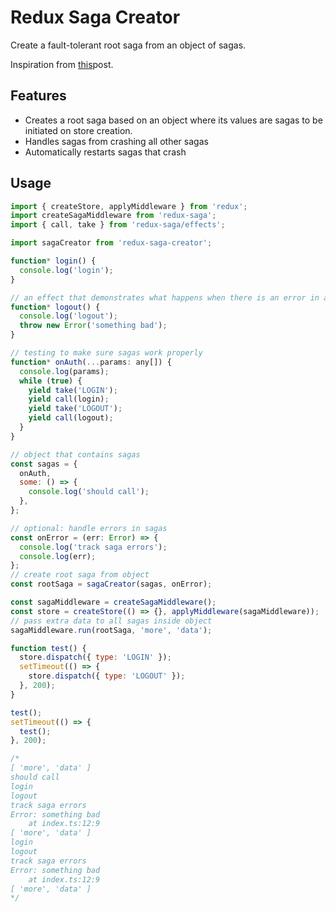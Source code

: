 # Redux Saga Creator

Create a fault-tolerant root saga from an object of sagas.

Inspiration from
[this](https://redux-saga.js.org/docs/advanced/RootSaga.html#keeping-everything-alive)post.

## Features

- Creates a root saga based on an object where its values are sagas to be
  initiated on store creation.
- Handles sagas from crashing all other sagas
- Automatically restarts sagas that crash

## Usage

```js
import { createStore, applyMiddleware } from 'redux';
import createSagaMiddleware from 'redux-saga';
import { call, take } from 'redux-saga/effects';

import sagaCreator from 'redux-saga-creator';

function* login() {
  console.log('login');
}

// an effect that demonstrates what happens when there is an error in a saga
function* logout() {
  console.log('logout');
  throw new Error('something bad');
}

// testing to make sure sagas work properly
function* onAuth(...params: any[]) {
  console.log(params);
  while (true) {
    yield take('LOGIN');
    yield call(login);
    yield take('LOGOUT');
    yield call(logout);
  }
}

// object that contains sagas
const sagas = {
  onAuth,
  some: () => {
    console.log('should call');
  },
};

// optional: handle errors in sagas
const onError = (err: Error) => {
  console.log('track saga errors');
  console.log(err);
};
// create root saga from object
const rootSaga = sagaCreator(sagas, onError);

const sagaMiddleware = createSagaMiddleware();
const store = createStore(() => {}, applyMiddleware(sagaMiddleware));
// pass extra data to all sagas inside object
sagaMiddleware.run(rootSaga, 'more', 'data');

function test() {
  store.dispatch({ type: 'LOGIN' });
  setTimeout(() => {
    store.dispatch({ type: 'LOGOUT' });
  }, 200);
}

test();
setTimeout(() => {
  test();
}, 200);

/*
[ 'more', 'data' ]
should call
login
logout
track saga errors
Error: something bad
    at index.ts:12:9
[ 'more', 'data' ]
login
logout
track saga errors
Error: something bad
    at index.ts:12:9
[ 'more', 'data' ]
*/
```
